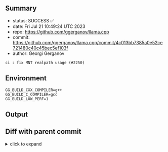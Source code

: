 ## Summary

- status: SUCCESS ✅
- date:   Fri Jul 21 10:49:24 UTC 2023
- repo:   https://github.com/ggerganov/llama.cpp
- commit: https://github.com/ggerganov/llama.cpp/commit/4c013bb7385a0e52ce721480c40c45bec5ef103f
- author: Georgi Gerganov
```
ci : fix MNT realpath usage (#2250)
```

## Environment

```
GG_BUILD_CXX_COMPILER=g++
GG_BUILD_C_COMPILER=gcc
GG_BUILD_LOW_PERF=1
```

## Output

## Diff with parent commit

<details><summary>click to expand</summary>

```diff
--- /home/ggml/results/llama.cpp/42/c7c2e2e9cae79330f57456fbc0eae1eaff17fa/ggml-1-arm64-cpu-low-perf/stdall	2023-07-21 10:39:05.402486928 +0000
+++ /home/ggml/results/llama.cpp/4c/013bb7385a0e52ce721480c40c45bec5ef103f/ggml-1-arm64-cpu-low-perf/stdall	2023-07-21 10:49:24.310426454 +0000
@@ -1,6 +1,6 @@
 mkdir: cannot create directory ‘/mnt/llama.cpp’: Permission denied
-rm: cannot remove '/home/ggml/results/llama.cpp/42/c7c2e2e9cae79330f57456fbc0eae1eaff17fa/ggml-1-arm64-cpu-low-perf/*.log': No such file or directory
-rm: cannot remove '/home/ggml/results/llama.cpp/42/c7c2e2e9cae79330f57456fbc0eae1eaff17fa/ggml-1-arm64-cpu-low-perf/*.exit': No such file or directory
-rm: cannot remove '/home/ggml/results/llama.cpp/42/c7c2e2e9cae79330f57456fbc0eae1eaff17fa/ggml-1-arm64-cpu-low-perf/*.md': No such file or directory
-0.01user 0.00system 0:00.01elapsed 100%CPU (0avgtext+0avgdata 3328maxresident)k
-0inputs+8outputs (0major+1380minor)pagefaults 0swaps
+rm: cannot remove '/home/ggml/results/llama.cpp/4c/013bb7385a0e52ce721480c40c45bec5ef103f/ggml-1-arm64-cpu-low-perf/*.log': No such file or directory
+rm: cannot remove '/home/ggml/results/llama.cpp/4c/013bb7385a0e52ce721480c40c45bec5ef103f/ggml-1-arm64-cpu-low-perf/*.exit': No such file or directory
+rm: cannot remove '/home/ggml/results/llama.cpp/4c/013bb7385a0e52ce721480c40c45bec5ef103f/ggml-1-arm64-cpu-low-perf/*.md': No such file or directory
+0.00user 0.01system 0:00.01elapsed 100%CPU (0avgtext+0avgdata 3336maxresident)k
+0inputs+8outputs (0major+1375minor)pagefaults 0swaps
```
</details>

